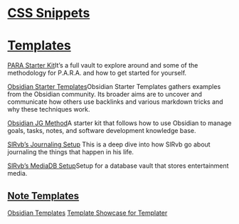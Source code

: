 

# [CSS Snippets](https://github.com/kmaasrud/awesome-obsidian/blob/master/README.md#css-snippets)


# [Templates](https://github.com/kmaasrud/awesome-obsidian/blob/master/README.md#templates)
[PARA Starter Kit](https://forum.obsidian.md/t/para-starter-kit/223)It’s a full vault to explore around and some of the methodology for P.A.R.A. and how to get started for yourself.

[Obsidian Starter Templates](https://github.com/masonlr/obsidian-starter-templates)Obsidian Starter Templates gathers examples from the Obsidian community. Its broader aims are to uncover and communicate how others use backlinks and various markdown tricks and why these techniques work.

[Obsidian JG Method](https://github.com/joshwingreene/Obsidian-JG-Method)A starter kit that follows how to use Obsidian to manage goals, tasks, notes, and software development knowledge base.

[SlRvb’s Journaling Setup](https://publish.obsidian.md/slrvb/50+Nebula/30-N+Nebula/N+-+Bullet+Journal+Setup) This is a deep dive into how SlRvb go about journaling the things that happen in his life.

[SlRvb’s MediaDB Setup](https://publish.obsidian.md/slrvb/50+Nebula/30-N+Nebula/N+-+MediaDB+Vault+Setup)Setup for a database vault that stores entertainment media.


## [Note Templates](https://github.com/kmaasrud/awesome-obsidian/blob/master/README.md#note-templates)

[Obsidian Templates](https://github.com/chetachiezikeuzor/Obsidian-Templates)
[Template Showcase for Templater](https://github.com/SilentVoid13/Templater/discussions/categories/templates-showcase)
